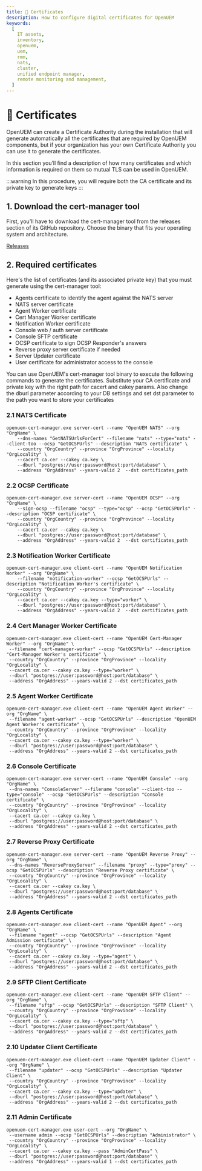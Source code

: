 ```yaml
---
title: 🔐 Certificates
description: How to configure digital certificates for OpenUEM
keywords:
  [
    IT assets,
    inventory,
    openuem,
    uem,
    rmm,
    nats,
    cluster,
    unified endpoint manager,
    remote monitoring and management,
  ]
---
```


# 🔐 Certificates

OpenUEM can create a Certificate Authority during the installation that will generate automatically all the certificates that are required by OpenUEM components, but if your organization has your own Certificate Authority you can use it to generate the certificates.

In this section you’ll find a description of how many certificates and which information is required on them so mutual TLS can be used in OpenUEM.

:::warning
In this procedure, you will require both the CA certificate and its private key to generate keys
:::

## 1. Download the cert-manager tool

First, you'll have to download the cert-manager tool from the releases section of its GitHub repository. Choose the binary that fits your operating system and architecture.

[Releases](https://github.com/open-uem/openuem-cert-manager/releases)

## 2. Required certificates

Here's the list of certificates (and its associated private key) that you must generate using the cert-manager tool:

- Agents certificate to identify the agent against the NATS server
- NATS server certificate
- Agent Worker certificate
- Cert Manager Worker certificate
- Notification Worker certificate
- Console web / auth server certificate
- Console SFTP certificate
- OCSP certificate to sign OCSP Responder's answers
- Reverse proxy server certificate if needed
- Server Updater certificate
- User certificate for administrator access to the console

You can use OpenUEM's cert-manager tool binary to execute the following commands to generate the certificates. Substitute your CA certificate and private key with the right path for cacert and cakey params. Also change the dburl parameter according to your DB settings and set dst parameter to the path you want to store your certificates

### 2.1 NATS Certificate

```(bash)
openuem-cert-manager.exe server-cert --name "OpenUEM NATS" --org "OrgName" \
    --dns-names "GetNATSUrlsForCert" --filename "nats" --type="nats" --client-too --ocsp "GetOCSPUrls" --description "NATS certificate" \
    --country "OrgCountry" --province "OrgProvince" --locality "OrgLocality" \
    --cacert ca.cer --cakey ca.key \
    --dburl "postgres://user:password@host:port/database" \
    --address "OrgAddress" --years-valid 2  --dst certificates_path
```

### 2.2 OCSP Certificate

```(bash)
openuem-cert-manager.exe server-cert --name "OpenUEM OCSP" --org "OrgName" \
    --sign-ocsp --filename "ocsp" --type="ocsp" --ocsp "GetOCSPUrls" --description "OCSP certificate" \
    --country "OrgCountry" --province "OrgProvince" --locality "OrgLocality" \
    --cacert ca.cer --cakey ca.key \
    --dburl "postgres://user:password@host:port/database" \
    --address "OrgAddress" --years-valid 2  --dst certificates_path
```

### 2.3 Notification Worker Certificate

```(bash)
openuem-cert-manager.exe client-cert --name "OpenUEM Notification Worker" --org "OrgName" \
    --filename "notification-worker" --ocsp "GetOCSPUrls" --description "Notification Worker's certificate" \
    --country "OrgCountry" --province "OrgProvince" --locality "OrgLocality" \
    --cacert ca.cer --cakey ca.key --type="worker" \
    --dburl "postgres://user:password@host:port/database" \
    --address "OrgAddress" --years-valid 2  --dst certificates_path
```

### 2.4 Cert Manager Worker Certificate

```(bash)
openuem-cert-manager.exe client-cert --name "OpenUEM Cert-Manager Worker" --org "OrgName" \
 --filename "cert-manager-worker" --ocsp "GetOCSPUrls" --description "Cert-Manager Worker's certificate" \
 --country "OrgCountry" --province "OrgProvince" --locality "OrgLocality" \
 --cacert ca.cer --cakey ca.key --type="worker" \
 --dburl "postgres://user:password@host:port/database" \
 --address "OrgAddress" --years-valid 2 --dst certificates_path
```

### 2.5 Agent Worker Certificate

```(bash)
openuem-cert-manager.exe client-cert --name "OpenUEM Agent Worker" --org "OrgName" \
 --filename "agent-worker" --ocsp "GetOCSPUrls" --description "OpenUEM Agent Worker's certificate" \
 --country "OrgCountry" --province "OrgProvince" --locality "OrgLocality" \
 --cacert ca.cer --cakey ca.key --type="worker" \
 --dburl "postgres://user:password@host:port/database" \
 --address "OrgAddress" --years-valid 2 --dst certificates_path
```

### 2.6 Console Certificate

```(bash)
openuem-cert-manager.exe server-cert --name "OpenUEM Console" --org "OrgName" \
 --dns-names "ConsoleServer" --filename "console" --client-too --type="console" --ocsp "GetOCSPUrls" --description "Console certificate" \
 --country "OrgCountry" --province "OrgProvince" --locality "OrgLocality" \
 --cacert ca.cer --cakey ca.key \
 --dburl "postgres://user:password@host:port/database" \
 --address "OrgAddress" --years-valid 2 --dst certificates_path
```

### 2.7 Reverse Proxy Certificate

```(bash)
openuem-cert-manager.exe server-cert --name "OpenUEM Reverse Proxy" --org "OrgName" \
 --dns-names "ReverseProxyServer" --filename "proxy" --type="proxy" --ocsp "GetOCSPUrls" --description "Reverse Proxy certificate" \
 --country "OrgCountry" --province "OrgProvince" --locality "OrgLocality" \
 --cacert ca.cer --cakey ca.key \
 --dburl "postgres://user:password@host:port/database" \
 --address "OrgAddress" --years-valid 2 --dst certificates_path
```

### 2.8 Agents Certificate

```(bash)
openuem-cert-manager.exe client-cert --name "OpenUEM Agent" --org "OrgName" \
 --filename "agent" --ocsp "GetOCSPUrls" --description "Agent Admission certificate" \
 --country "OrgCountry" --province "OrgProvince" --locality "OrgLocality" \
 --cacert ca.cer --cakey ca.key --type="agent" \
 --dburl "postgres://user:password@host:port/database" \
 --address "OrgAddress" --years-valid 2 --dst certificates_path
```

### 2.9 SFTP Client Certificate

```(bash)
openuem-cert-manager.exe client-cert --name "OpenUEM SFTP Client" --org "OrgName" \
 --filename "sftp" --ocsp "GetOCSPUrls" --description "SFTP Client" \
 --country "OrgCountry" --province "OrgProvince" --locality "OrgLocality" \
 --cacert ca.cer --cakey ca.key --type="sftp" \
 --dburl "postgres://user:password@host:port/database" \
 --address "OrgAddress" --years-valid 2 --dst certificates_path
```

### 2.10 Updater Client Certificate

```(bash)
openuem-cert-manager.exe client-cert --name "OpenUEM Updater Client" --org "OrgName" \
 --filename "updater" --ocsp "GetOCSPUrls" --description "Updater Client" \
 --country "OrgCountry" --province "OrgProvince" --locality "OrgLocality" \
 --cacert ca.cer --cakey ca.key --type="updater" \
 --dburl "postgres://user:password@host:port/database" \
 --address "OrgAddress" --years-valid 2 --dst certificates_path
```

### 2.11 Admin Certificate

```(bash)
openuem-cert-manager.exe user-cert --org "OrgName" \
 --username admin --ocsp "GetOCSPUrls" --description "Administrator" \
 --country "OrgCountry" --province "OrgProvince" --locality "OrgLocality" \
 --cacert ca.cer --cakey ca.key --pass "AdminCertPass" \
 --dburl "postgres://user:password@host:port/database" \
 --address "OrgAddress" --years-valid 1 --dst certificates_path
```
